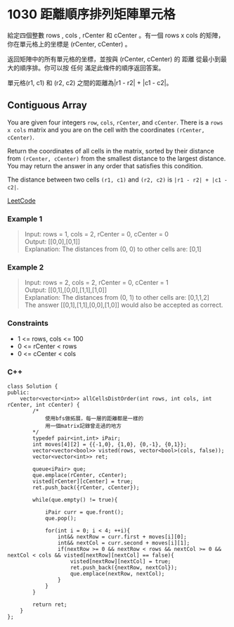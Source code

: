 # 1030  距離順序排列矩陣單元格

給定四個整數 rows ,   cols ,  rCenter 和 cCenter 。有一個 rows x cols 的矩陣，你在單元格上的坐標是 (rCenter, cCenter) 。

返回矩陣中的所有單元格的坐標，並按與 (rCenter, cCenter) 的 距離 從最小到最大的順序排。你可以按 任何 滿足此條件的順序返回答案。

單元格(r1, c1) 和 (r2, c2) 之間的距離為|r1 - r2| + |c1 - c2|。

##  Contiguous Array

You are given four integers `row`, `cols`, `rCenter`, and `cCenter`. There is a `rows x cols` matrix and you are on the cell with the coordinates `(rCenter, cCenter)`.

Return the coordinates of all cells in the matrix, sorted by their distance from `(rCenter, cCenter)` from the smallest distance to the largest distance. You may return the answer in any order that satisfies this condition.

The distance between two cells `(r1, c1)` and `(r2, c2)` is `|r1 - r2| + |c1 - c2|`.


[LeetCode](https://leetcode.cn/problems/matrix-cells-in-distance-order/)

### Example 1

>Input: rows = 1, cols = 2, rCenter = 0, cCenter = 0  
Output: [[0,0],[0,1]]  
Explanation: The distances from (0, 0) to other cells are: [0,1]  

### Example 2

>Input: rows = 2, cols = 2, rCenter = 0, cCenter = 1  
Output: [[0,1],[0,0],[1,1],[1,0]]  
Explanation: The distances from (0, 1) to other cells are: [0,1,1,2]  
The answer [[0,1],[1,1],[0,0],[1,0]] would also be accepted as correct.  


### Constraints

* 1 <= rows, cols <= 100
* 0 <= rCenter < rows
* 0 <= cCenter < cols

### C++ 

```
class Solution {
public:
    vector<vector<int>> allCellsDistOrder(int rows, int cols, int rCenter, int cCenter) {
        /*
            使用bfs做拓展，每一層的距離都是一樣的
            用一個matrix記錄曾走過的地方
        */
        typedef pair<int,int> iPair;
        int moves[4][2] = {{-1,0}, {1,0}, {0,-1}, {0,1}};
        vector<vector<bool>> visted(rows, vector<bool>(cols, false));
        vector<vector<int>> ret;

        queue<iPair> que;
        que.emplace(rCenter, cCenter);
        visted[rCenter][cCenter] = true;
        ret.push_back({rCenter, cCenter});

        while(que.empty() != true){
            
            iPair curr = que.front();
            que.pop();

            for(int i = 0; i < 4; ++i){
                int&& nextRow = curr.first + moves[i][0];
                int&& nextCol = curr.second + moves[i][1];
                if(nextRow >= 0 && nextRow < rows && nextCol >= 0 && nextCol < cols && visted[nextRow][nextCol] == false){
                    visted[nextRow][nextCol] = true;
                    ret.push_back({nextRow, nextCol});
                    que.emplace(nextRow, nextCol);
                }
            }            
        }
        
        return ret;
    }
};
```